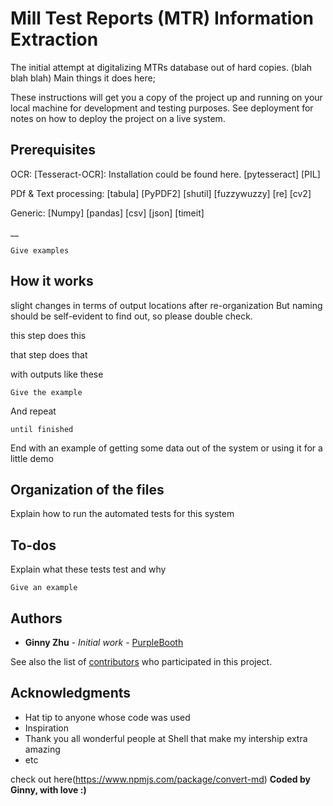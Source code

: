 # Mill Test Reports (MTR) Information Extraction 

The initial attempt at digitalizing MTRs database out of hard copies.
(blah blah blah) 
Main things it does here;



These instructions will get you a copy of the project up and running on your local machine for development and testing purposes. See deployment for notes on how to deploy the project on a live system.

## Prerequisites

OCR:
[Tesseract-OCR]: Installation could be found here. 
[pytesseract]
[PIL]

PDf & Text processing:
[tabula]
[PyPDF2]
[shutil]
[fuzzywuzzy]
[re]
[cv2]

Generic: 
[Numpy]
[pandas]
[csv]
[json]
[timeit]



__
```
Give examples
```

## How it works


slight changes in terms of output locations after re-organization 
But naming should be self-evident to find out, so please double check.

this step does this 

that step does that

with outputs like these 


```
Give the example
```

And repeat

```
until finished
```

End with an example of getting some data out of the system or using it for a little demo

## Organization of the files 

Explain how to run the automated tests for this system

## To-dos

Explain what these tests test and why

```
Give an example
```


## Authors

* **Ginny Zhu** - *Initial work* - [PurpleBooth](https://github.com/PurpleBooth)

See also the list of [contributors](https://github.com/your/project/contributors) who participated in this project.


## Acknowledgments

* Hat tip to anyone whose code was used
* Inspiration
* Thank you all wonderful people at Shell that make my intership extra amazing
* etc

check out here(https://www.npmjs.com/package/convert-md) 
**Coded by Ginny, with love :)**
